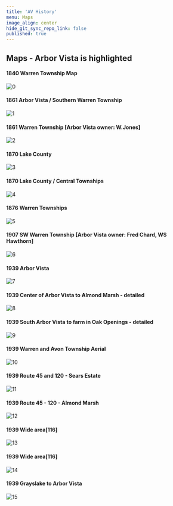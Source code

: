 ```yaml
---
title: 'AV History'
menu: Maps
image_align: center
hide_git_sync_repo_link: false
published: true
---
```

## Maps - Arbor Vista is highlighted

#### 1840 Warren Township Map
![0]
#### 1861 Arbor Vista / Southern Warren Township
![1]
#### 1861 Warren Township [Arbor Vista owner: W.Jones]
![2]
#### 1870 Lake County 
![3]
#### 1870 Lake County / Central Townships
![4]
#### 1876 Warren Townships
![5]
#### 1907 SW Warren Township  [Arbor Vista owner: Fred Chard, WS Hawthorn]
![6]
#### 1939 Arbor Vista
![7]
#### 1939 Center of Arbor Vista to Almond Marsh - detailed
![8]
#### 1939 South Arbor Vista to farm in Oak Openings - detailed
![9]
#### 1939 Warren and Avon Township Aerial
![10]
#### 1939 Route 45 and 120 - Sears Estate
![11]
#### 1939 Route 45 - 120 - Almond Marsh
![12]
#### 1939 Wide area[116]
![13]
#### 1939 Wide area[116]
![14]
#### 1939 Grayslake to Arbor Vista
![15]

[0]:  https://files.arborvista.org/history/maps/1840_warren_township.png
[1]:  https://rhoppel.github.io/arborvista_history/maps/1861-arbor_vista.png
[2]:  https://rhoppel.github.io/arborvista_history/maps/1861-warren_township.png
[3]:  https://rhoppel.github.io/arborvista_history/maps/1875_LAKE.png
[4]:  https://rhoppel.github.io/arborvista_history/maps/1875_warren_township.png
[5]:  https://rhoppel.github.io/arborvista_history/maps/1876-warren_township.png
[6]:  https://rhoppel.github.io/arborvista_history/maps/1907-warren_township.png
[7]:  https://rhoppel.github.io/arborvista_history/maps/1939-7-20-estate_house_.png
[8]:  https://rhoppel.github.io/arborvista_history/maps/1939-7-29-central-arbor-vista.png
[9]:  https://rhoppel.github.io/arborvista_history/maps/1939-7-29-arbor-vista-south-farm.png
[10]: https://rhoppel.github.io/arborvista_history/maps/1939-7-20-[37]-warren_township_aerial.jpg
[11]: https://rhoppel.github.io/arborvista_history/maps/1939-7-30_45_and_120.png
[12]: https://rhoppel.github.io/arborvista_history/maps/1939-7-29-arbor-vista-oak-large.png
[13]: https://rhoppel.github.io/arborvista_history/maps/1939-7-20-[116]-N-arbor-vista-aerial.jpg
[14]: https://rhoppel.github.io/arborvista_history/maps/1939-7-20-[116]-C-arbor-vista-aerial.jpg
[15]: https://rhoppel.github.io/arborvista_history/maps/1939-7-20-[37]-warren_township_aerial.jpg
